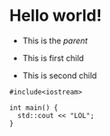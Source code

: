 # Hello world!
* This is the *parent*
+ This is first child
- This is second child

```
#include<iostream>

int main() {
  std::cout << "LOL";
}
```

